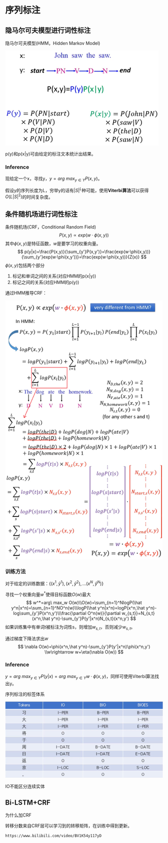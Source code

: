 # 序列标注

## 隐马尔可夫模型进行词性标注

隐马尔可夫模型(HMM，Hidden Markov Model)

![hmm](hmm.png)

p(y)和p(x|y)可由给定的标注文本统计出结果。

### Inference

现给定一个x，寻找y，$y=arg\ max_{y\in Y}P(x,y)$。

假设y的序列长度为L，穷举y的话有$|S|^L$种可能，使用**Viterbi算法**可以获得$O(L|S|^2)$的时间复杂度。

## 条件随机场进行词性标注

条件随机场(CRF，Conditional Random Field)
$$
P(x,y)\propto exp(w·\phi(x,y))
$$
其中$\phi(x,y)$是特征函数，$w$是要学习的权重向量。
$$
p(y|x)=\frac{P(x,y)}{\sum_{y'}P(x,y')}=\frac{exp(w·\phi(x,y))}{\sum_{y'}exp(w·\phi(x,y'))}=\frac{exp(w·\phi(x,y))}{Z(x)}
$$
$\phi(x,y)$包括两个部分

1. 标记和单词之间的关系(对应HMM的p(x|y))
2. 标记之间的关系(对应HMM的p(y))

通过HMM推导CRF：

![tvdk](crf.png)



### 训练方法

对于给定的训练数据：$\{(x^1,\hat y^1),(x^2,\hat y^2),\dots(x^N,\hat y^N)\}$

寻找一个权重向量$w^*$使得目标函数$O(w)$最大
$$
w^*=arg\ max_w O(w)\\O(w)=\sum_{n=1}^NlogP(\hat y^n|x^n)=\sum_{n=1}^NO^n(w)\\logP(\hat y^n|x^n)=logP(x^n,\hat y^n)-log\sum_{y'}P(x^n,y')\\\frac{\partial O^n(w)}{\partial w_{s,t}}=N_{s,t}(x^n,\hat y^n)-\sum_{y'}P(y'|x^n)N_{s,t}(x^n,y')
$$
如果训练集中有单词t被标注为词性s，则增加$w_{s,t}$，否则减少$w_{s,t}$。

通过梯度下降法求出$w$
$$
\nabla O(w)=\phi(x^n,\hat y^n)-\sum_{y'}P(y'|x^n)\phi(x^n,y')
\\w\rightarrow w+\eta(\nabla O(w))
$$

### Inference

$y=arg\ max_{y\in Y}P(y|x)=arg\ max_{y\in Y}w·\phi(x,y)$，同样可使用Viterbi算法找出y。



序列标注的标签体系

![标签体系](标签体系.png)

IO不能区分连续实体

## Bi-LSTM+CRF

为什么加CRF

转移分数来自CRF层可以学习到的转移矩阵，在训练中得到更新。

```
https://www.bilibili.com/video/BV1K54y117yD
```

